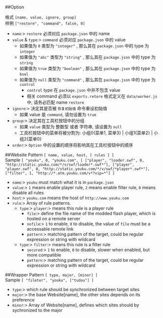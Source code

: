 ##Option

格式 `[name, value, ignore, group]`</br>
样例 `["restore", "command", false, 0]`</br>

- `name`:> `restore` 必须对应 `package.json` 中的 name
- `value` & `type`:> `command` 必须对应 `package.json` 中的 value
  - 如果值为 `0` 类型为 `"integer"` , 那么其在 `package.json` 中的 type 为 `integer`
  - 如果值为 `"abc"` 类型为 `"string"` , 那么其在 `package.json` 中的 type 为 `string`
  - 如果值为 `true` 类型为 `"boolean"` , 那么其在 `package.json` 中的 type 为 `bool`
  - 如果值为 `null` 类型为 `"command"` , 那么其在 `package.json` 中的 type 为 `control`
    - `control` type 在 `package.json` 中并不包含 value
    - 相关 command 必须以 `exports.retore` 格式定义在 `data/worker.js` 中, 请务必匹配 name `restore`
- `ignore`:> 决定其是否被 `恢复初始值` 命令重设初始值
  - 如果 value 是 `command`, 请勿设置为 `true`
- `group`:> 决定其在工具栏按钮中的分组
  - 如果 `value` 类型为 整数型 或者 字符串, 请设置为 `null`
  - 工具栏按钮中的菜单将被分割为: 小组0{菜单1, 菜单3} | 小组1{菜单2} | 小组2{菜单0}
- `order`:> `Option` 中的设置的顺序将影响其在工具栏按钮中的顺序

##Website
Pattern `[ name, value, host, [ rules ] ]`</br>
Sample `[ "youku", 0, "youku.com", [ ["player", "loader.swf", 0, "http://static.youku.com/*/v/swf/loader*.swf*"], ["player", "player.swf", 0, "http://static.youku.com/*/v/swf/*player*.swf*"], ["filter", 1, "http://*.atm.youku.com/v*?vip=*"] ]`</br>

- `name`:> `youku` must match what it is in `package.json`
- `value`:> `1` means enable player rule, `2` means enable filter rule, `0` means disable all rules
- `host`:> `youku.com` means the host of `http://www.youku.com`
- `rule`:> Array of rule patterns.
  - `type`:> `player`:> means this rule is a player rule
    - `file`:> define the file name of the modded flash player, which is hosted on a remote server
    - `nofile`:> `1` to enable, `0` to disable, the value of `file` must be a accessable remote link
    - `pattern`:> matching pattern of the target, could be regular expression or string with wildcard
  - `type`:> `filter`:> means this rule is a filter rule
    - `secured`:> `1` to enable, `0` to disable, slower when enabled, but more compatible
    - `pattern`:> matching pattern of the target, could be regular expression or string with wildcard

##Wrapper
Pattern `[ type, major, [minor] ]`</br>
Sample `[ "fileter", "youku", ["tudou"] ]`</br>

- `type`:> which rule should be synchronized between target sites
- `major`:> the base Website[name], the other sites depends on its preference
- `minor`:> Array of Website[name], defines which sites should by sychronized to the major
